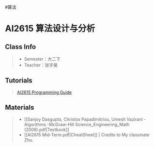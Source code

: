 #算法 
# AI2615 算法设计与分析
## Class Info
>* Semester：大二下
>* Teacher：张宇昊
## Tutorials

>[ AI2615 Programming Guide](https://ai2615.fstqwq.pw/)
## Materials
>* [[Sanjoy Dasgupta, Christos Papadimitriou, Umesh Vazirani - Algorithms -McGraw-Hill Science_Engineering_Math (2006).pdf|Textbook]]
>* [[AI2615 Mid-Term.pdf|CheatSheet]] | Credits to My classmate Zhu.
